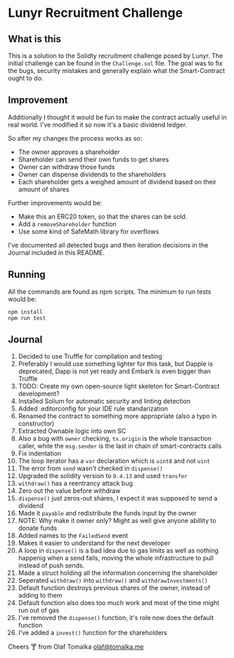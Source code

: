 # Lunyr Recruitment Challenge

## What is this
This is a solution to the Solidty recruitment challenge posed by Lunyr.
The initial challenge can be found in the `Challenge.sol` file.
The goal was to fix the bugs, security mistakes and generally explain what the Smart-Contract ought to do.

## Improvement
Additionally I thought it would be fun to make the contract actually useful in real world.
I've modified it so now it's a basic dividend ledger.

So after my changes the process works as so:
* The owner approves a shareholder
* Shareholder can send their own funds to get shares
* Owner can withdraw those funds
* Owner can dispense dividends to the shareholders
* Each shareholder gets a weighed amount of dividend based on their amount of shares

Further improvements would be:
* Make this an ERC20 token, so that the shares can be sold.
* Add a `removeShareholder` function
* Use some kind of SafeMath library for overflows

I've documented all detected bugs and then iteration decisions in the Journal included in this README.

## Running
All the commands are found as npm scripts. The minimum to run tests would be:

    npm install
    npm run test

## Journal
1. Decided to use Truffle for compilation and testing
  1. Preferably I would use something lighter for this task,
    but Dapple is deprecated, Dapp is not yet ready and Embark
    is even bigger than Truffle
  2. TODO: Create my own open-source light skeleton for Smart-Contract
    development?
2. Installed Solium for automatic security and linting detection
3. Added .editorconfig for your IDE rule standarization
4. Renamed the contract to something more appropriate (also a typo in constructor)
5. Extracted Ownable logic into own SC
  1. Also a bug with `owner` checking, `tx.origin` is the whole transaction caller, while
    the `msg.sender` is the last in chain of smart-contracts calls
6. Fix indentation
7. The loop iterator has a `var` declaration which is `uint8` and not `uint`
8. The error from `send` wasn't checked in `dispense()`
  1. Upgraded the solidity version to `0.4.13` and used `transfer`
9. `withdraw()` has a reentrancy attack bug
  1. Zero out the value before withdraw
10. `dispense()` just zeros-out shares, I expect it was supposed to send a dividend
  1. Made it `payable` and redistribute the funds input by the owner
  2. NOTE: Why make it owner only? Might as well give anyone abillity to donate funds
11. Added names to the `FailedSend` event
  1. Makes it easier to understand for the next developer
12. A loop in `dispense()` is a bad idea due to gas limits as well as nothing happenig when
    a send fails, moving the whole infrastructure to pull instead of push sends.
  1. Made a struct holding all the information concerning the shareholder
  2. Seperated `withdraw()` into `withdraw()` and `withdrawInvestments()`
13. Default function destroys previous shares of the owner, instead of adding to them
14. Default function also does too much work and most of the time might run out of gas
  1. I've removed the `dispense()` function, it's role now does the default function
  2. I've added a `invest()` function for the shareholders

Cheers 🍸 from Olaf Tomalka <olaf@tomalka.me>
